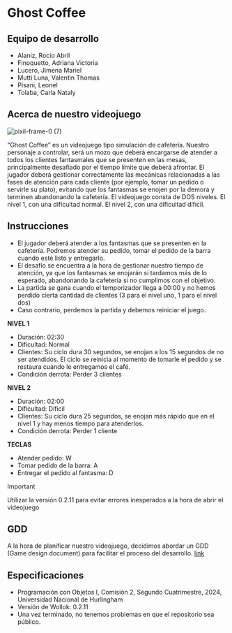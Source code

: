 # Ghost Coffee

## Equipo de desarrollo

- Alaniz, Rocio Abril
- Finoquetto, Adriana Victoria
- Lucero, Jimena Mariel
- Mutti Luna, Valentin Thomas
- Pisani, Leonel
- Tolaba, Carla Nataly

## Acerca de nuestro videojuego

![pixil-frame-0 (7)](https://github.com/user-attachments/assets/5e628dd9-4aa2-4d01-9550-bfae264b8ff9)

“Ghost Coffee” es un videojuego tipo simulación de cafetería. Nuestro personaje a controlar, será un mozo que deberá encargarse de atender a todos los clientes fantasmales que se presenten en las mesas, principalmente desafiado por el tiempo límite que deberá afrontar.
El jugador deberá gestionar correctamente las mecánicas relacionadas a las fases de atención para cada cliente (por ejemplo, tomar un pedido o servirle su plato), evitando que los fantasmas se enojen por la demora y terminen abandonando la cafetería.
El videojuego consta de DOS niveles. El nivel 1, con una dificultad normal. El nivel 2, con una dificultad díficil.

## Instrucciones

- El jugador deberá atender a los fantasmas que se presenten en la cafetería. Podremos atender su pedido, tomar el pedido de la barra cuando esté listo y entregarlo.
- El desafío se encuentra a la hora de gestionar nuestro tiempo de atención, ya que los fantasmas se enojarán si tardamos más de lo esperado, abandonando la cafetería si no cumplimos con el objetivo.
- La partida se gana cuando el temporizador llega a 00:00 y no hemos perdido cierta cantidad de clientes (3 para el nivel uno, 1 para el nivel dos)
- Caso contrario, perdemos la partida y debemos reiniciar el juego.

**NIVEL 1**
- Duración: 02:30
- Dificultad: Normal
- Clientes: Su ciclo dura 30 segundos, se enojan a los 15 segundos de no ser atendidos. El ciclo se reinicia al momento de tomarle el pedido y se restaura cuando le entregamos el café.
- Condición derrota: Perder 3 clientes

**NIVEL 2**
- Duración: 02:00
- Dificultad: Díficil
- Clientes: Su ciclo dura 25 segundos, se enojan más rápido que en el nivel 1 y hay menos tiempo para atenderlos.
- Condición derrota: Perder 1 cliente

**TECLAS**
- Atender pedido: W
- Tomar pedido de la barra: A
- Entregar el pedido al fantasma: D

> [!IMPORTANT]
> Utilizar la versión 0.2.11 para evitar errores inesperados a la hora de abrir el videojuego

## GDD

A la hora de planificar nuestro videojuego, decidimos abordar un GDD (Game design document) para facilitar el proceso del desarrollo.
[link](https://docs.google.com/document/d/1wFuGOHV540V-2ueIMUck-bVzmeOfcfZewx2BioOvNFg/edit?tab=t.0)

## Especificaciones

- Programación con Objetos I, Comisión 2, Segundo Cuatrimestre, 2024, Universidad Nacional de Hurlingham
- Versión de Wollok: 0.2.11
- Una vez terminado, no tenemos problemas en que el repositorio sea público.
